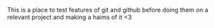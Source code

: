 This is a place to test features of git and github before doing them on a relevant project and making a haims of it <3
